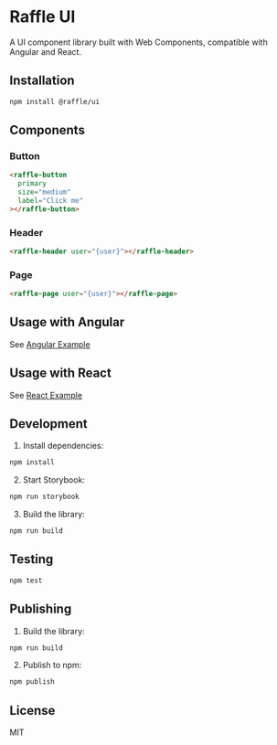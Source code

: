 # Raffle UI

A UI component library built with Web Components, compatible with Angular and React.

## Installation

```bash
npm install @raffle/ui
```

## Components

### Button

```html
<raffle-button
  primary
  size="medium"
  label="Click me"
></raffle-button>
```

### Header

```html
<raffle-header user="{user}"></raffle-header>
```

### Page

```html
<raffle-page user="{user}"></raffle-page>
```

## Usage with Angular

See [Angular Example](./src/examples/angular/README.md)

## Usage with React

See [React Example](./src/examples/react/README.md)

## Development

1. Install dependencies:

```bash
npm install
```

2. Start Storybook:

```bash
npm run storybook
```

3. Build the library:

```bash
npm run build
```

## Testing

```bash
npm test
```

## Publishing

1. Build the library:

```bash
npm run build
```

2. Publish to npm:

```bash
npm publish
```

## License

MIT 